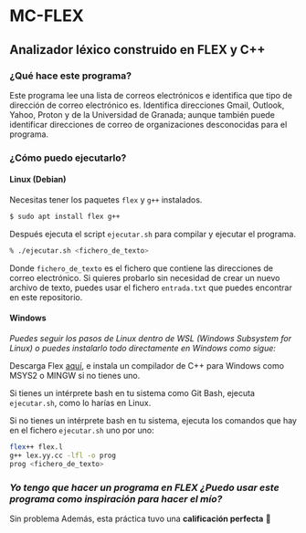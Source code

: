 # MC-FLEX

## Analizador léxico construido en FLEX y C++

### ¿Qué hace este programa?

Este programa lee una lista de correos electrónicos e identifica que tipo de dirección de correo electrónico es. Identifica direcciones Gmail, Outlook, Yahoo, Proton y de la Universidad de Granada; aunque también puede identificar direcciones de correo de organizaciones desconocidas para el programa.

### ¿Cómo puedo ejecutarlo?

#### Linux (Debian)

Necesitas tener los paquetes `flex` y `g++` instalados.

```bash
$ sudo apt install flex g++
```

Después ejecuta el script `ejecutar.sh`
para compilar y ejecutar el programa.

```bash
% ./ejecutar.sh <fichero_de_texto>
```

Donde `fichero_de_texto` es el fichero que contiene las direcciones de correo electrónico. Si quieres probarlo sin necesidad de crear un nuevo archivo de texto, puedes usar el fichero `entrada.txt` que puedes encontrar en este repositorio.

#### Windows

*Puedes seguir los pasos de Linux dentro de WSL (Windows Subsystem for Linux) o puedes instalarlo todo directamente en Windows como sigue:*

Descarga Flex [aquí](https://gnuwin32.sourceforge.net/packages/flex.htm), e instala un compilador de C++ para Windows como MSYS2 o MINGW si no tienes uno.

Si tienes un intérprete bash en tu sistema como Git Bash, ejecuta `ejecutar.sh`, como lo harías en Linux.

Si no tienes un intérprete bash en tu sistema, ejecuta los comandos que hay en el fichero `ejecutar.sh` uno por uno:

```bash
flex++ flex.l
g++ lex.yy.cc -lfl -o prog
prog <fichero_de_texto>
```

### *Yo tengo que hacer un programa en FLEX ¿Puedo usar este programa como inspiración para hacer el mío?*

Sin problema
Además, esta práctica tuvo una **calificación perfecta** 💯
